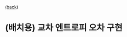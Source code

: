 [(back)](https://github.com/DoranLyong/DL_coding_master/tree/master/Self_tutorial/3_learning/MNIST_learning/3_mini-batch)

# (배치용) 교차 엔트로피 오차 구현 